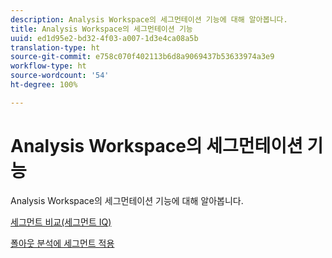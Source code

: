 ```yaml
---
description: Analysis Workspace의 세그먼테이션 기능에 대해 알아봅니다.
title: Analysis Workspace의 세그먼테이션 기능
uuid: ed1d95e2-bd32-4f03-a007-1d3e4ca08a5b
translation-type: ht
source-git-commit: e758c070f402113b6d8a9069437b53633974a3e9
workflow-type: ht
source-wordcount: '54'
ht-degree: 100%

---
```



# Analysis Workspace의 세그먼테이션 기능

Analysis Workspace의 세그먼테이션 기능에 대해 알아봅니다.

[세그먼트 비교(세그먼트 IQ)](https://docs.adobe.com/content/help/ko-KR/analytics/analyze/analysis-workspace/panels/segment-comparison/segment-comparison.html)

[폴아웃 분석에 세그먼트 적용](https://docs.adobe.com/help/ko-KR/analytics/analyze/analysis-workspace/visualizations/fallout/compare-segments-fallout.html)
